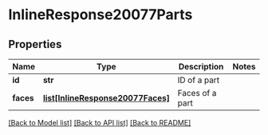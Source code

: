 # InlineResponse20077Parts

## Properties
Name | Type | Description | Notes
------------ | ------------- | ------------- | -------------
**id** | **str** | ID of a part | 
**faces** | [**list[InlineResponse20077Faces]**](InlineResponse20077Faces.md) | Faces of a part | 

[[Back to Model list]](../README.md#documentation-for-models) [[Back to API list]](../README.md#documentation-for-api-endpoints) [[Back to README]](../README.md)


